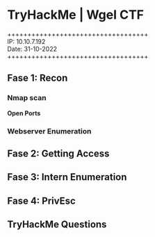 # TryHackMe | Wgel CTF

+++++++++++++++++++++++++++++++++++\
IP: 10.10.7.192\
Date: 31-10-2022\
+++++++++++++++++++++++++++++++++++

##  Fase 1: Recon

### Nmap scan
  
**Open Ports**

### Webserver Enumeration

## Fase 2: Getting Access

  
## Fase 3: Intern Enumeration

  
## Fase 4: PrivEsc
  
## TryHackMe Questions
